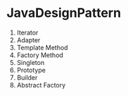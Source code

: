 # JavaDesignPattern
<ol>
<li>Iterator</li>
<li>Adapter</li>
<li>Template Method</li>
<li>Factory Method</li>
<li>Singleton</li>
<li>Prototype</li>
<li>Builder</li>
<li>Abstract Factory</li>
</ol>
